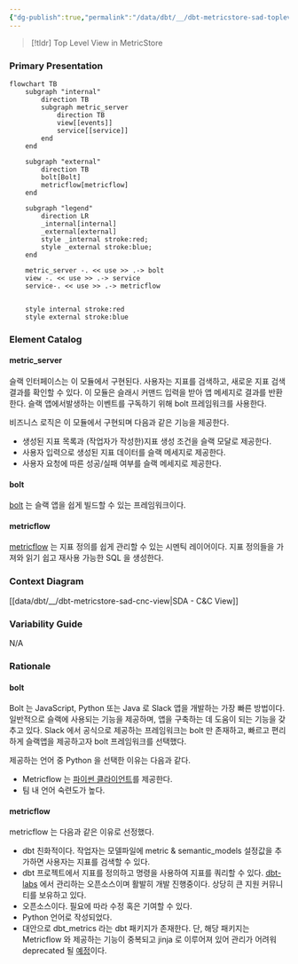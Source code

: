 ```yaml
---
{"dg-publish":true,"permalink":"/data/dbt/__/dbt-metricstore-sad-toplevel-module-uses-view/","noteIcon":"","created":"2024-06-30T00:39:32.598+09:00"}
---
```



> [!tldr] Top Level View in MetricStore


### Primary Presentation


```mermaid
flowchart TB
    subgraph "internal"
        direction TB
        subgraph metric_server
            direction TB
            view[[events]]
            service[[service]]
        end
    end

    subgraph "external"
        direction TB
        bolt[Bolt]
        metricflow[metricflow]
    end

    subgraph "legend"
        direction LR
        _internal[internal]
        _external[external]
        style _internal stroke:red;
        style _external stroke:blue;
    end
    
    metric_server -. << use >> .-> bolt
    view -. << use >> .-> service
    service-. << use >> .-> metricflow


    style internal stroke:red
    style external stroke:blue
```

### Element Catalog

#### metric_server

슬랙 인터페이스는 이 모듈에서 구현된다. 사용자는 지표를 검색하고, 새로운 지표 검색 결과를 확인할 수 있다. 이 모듈은 슬래시 커맨드 입력을 받아 앱 메세지로 결과를 반환한다. 슬랙 앱에서발생하는 이벤트를 구독하기 위해 bolt 프레임워크를 사용한다.

비즈니스 로직은 이 모듈에서 구현되며 다음과 같은 기능을 제공한다.

- 생성된 지표 목록과 (작업자가 작성한)지표 생성 조건을 슬랙 모달로 제공한다.
- 사용자 입력으로 생성된 지표 데이터를 슬랙 메세지로 제공한다.
- 사용자 요청에 따른 성공/실패 여부를 슬랙 메세지로 제공한다.


#### bolt


[bolt](https://api.slack.com/start/apps#bolt) 는 슬랙 앱을 쉽게 빌드할 수 있는 프레임워크이다.


#### metricflow


[metricflow](https://github.com/dbt-labs/metricflow) 는 지표 정의를 쉽게 관리할 수 있는 시멘틱 레이어이다. 지표 정의들을 가져와 읽기 쉽고 재사용 가능한 SQL 을 생성한다.


### Context Diagram


[[data/dbt/__/dbt-metricstore-sad-cnc-view\|SDA - C&C View]]


### Variability Guide

N/A

### Rationale

#### bolt

Bolt 는 JavaScript, Python 또는 Java 로 Slack 앱을 개발하는 가장 빠른 방법이다. 일반적으로 슬랙에 사용되는 기능을 제공하며, 앱을 구축하는 데 도움이 되는 기능을 갖추고 있다. Slack 에서 공식으로 제공하는 프레임워크는 bolt 만 존재하고, 빠르고 편리하게 슬랙앱을 제공하고자 bolt 프레임워크를 선택했다.

제공하는 언어 중 Python 을 선택한 이유는 다음과 같다.

- Metricflow 는 [파이썬 클라이언트](https://github.com/dbt-labs/metricflow/blob/fcf0b685275ce311c1614bb2d329eba4be366c38/metricflow/api/metricflow_client.py#L26)를 제공한다.
- 팀 내 언어 숙련도가 높다.


#### metricflow

metricflow 는 다음과 같은 이유로 선정했다.

- dbt 친화적이다. 작업자는 모델파일에 metric & semantic_models 설정값을 추가하면 사용자는 지표를 검색할 수 있다.
- dbt 프로젝트에서 지표를 정의하고 명령을 사용하여 지표를 쿼리할 수 있다. [dbt-labs](https://github.com/dbt-labs) 에서 관리하는 오픈소스이며 활발히 개발 진행중이다. 상당히 큰 지원 커뮤니티를 보유하고 있다.
- 오픈소스이다. 필요에 따라 수정 혹은 기여할 수 있다.
- Python 언어로 작성되었다.
- 대안으로 dbt_metrics 라는 dbt 패키지가 존재한다. 단, 해당 패키지는 Metricflow 와 제공하는 기능이 중복되고 jinja 로 이루어져 있어 관리가 어려워 deprecated 될 [예정](https://docs.getdbt.com/blog/deprecating-dbt-metrics)이다.
